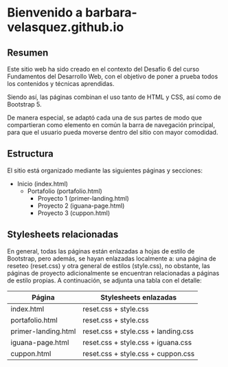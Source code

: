 # Bienvenido a barbara-velasquez.github.io
## Resumen
<p>Este sitio web ha sido creado en el contexto del Desafío 6 del curso Fundamentos del Desarrollo Web, con el objetivo de poner a prueba todos los contenidos y técnicas aprendidas.</p>
<p>Siendo así, las páginas combinan el uso tanto de HTML y CSS, así como de Bootstrap 5.</p> 
<p>De manera especial, se adaptó cada una de sus partes de modo que compartieran como elemento en común la barra de navegación principal, para que el usuario pueda moverse dentro del sitio con mayor comodidad.</p>

## Estructura
El sitio está organizado mediante las siguientes páginas y secciones:
* Inicio (index.html)
  * Portafolio (portafolio.html)
    * Proyecto 1 (primer-landing.html)
    * Proyecto 2 (iguana-page.html)
    * Proyecto 3 (cuppon.html)

## Stylesheets relacionadas
En general, todas las páginas están enlazadas a hojas de estilo de Bootstrap, pero además, se hayan enlazadas localmente a: una página de reseteo (reset.css) y otra general de estilos (style.css), no obstante, las páginas de proyecto adicionalmente se encuentran relacionadas a páginas de estilo propias. A continuación, se adjunta una tabla con el detalle:

| Página | Stylesheets enlazadas |
| ------ | -------------------- |
| index.html | reset.css + style.css |
| portafolio.html | reset.css + style.css |
| primer-landing.html | reset.css + style.css + landing.css |
| iguana-page.html | reset.css + style.css + iguana.css |
| cuppon.html | reset.css + style.css + cuppon.css |

